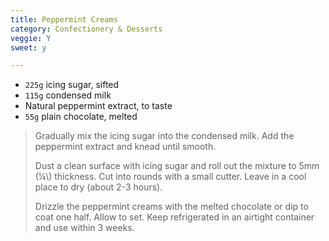 ```yaml
---
title: Peppermint Creams 
category: Confectionery & Desserts
veggie: Y
sweet: y 

--- 
```

* `225g` icing sugar, sifted
* `115g` condensed milk
* Natural peppermint extract, to taste
* `55g` plain chocolate, melted
 
> Gradually mix the icing sugar into the condensed milk. Add the peppermint extract and knead until smooth.
>
> Dust a clean surface with icing sugar and roll out the mixture to 5mm (¼\\) thickness. Cut into rounds with a small cutter. Leave in a cool place to dry (about 2-3 hours).
>
> Drizzle the peppermint creams with the melted chocolate or dip to coat one half. Allow to set. Keep refrigerated in an airtight container and use within 3 weeks.

